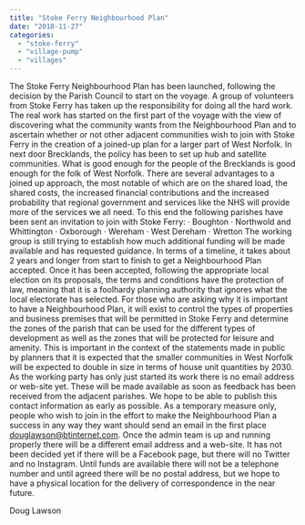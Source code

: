```yaml
---
title: "Stoke Ferry Neighbourhood Plan"
date: "2018-11-27"
categories: 
  - "stoke-ferry"
  - "village-pump"
  - "villages"
---
```


The Stoke Ferry Neighbourhood Plan has been launched, following the decision by the Parish Council to start on the voyage. A group of volunteers from Stoke Ferry has taken up the responsibility for doing all the hard work. The real work has started on the first part of the voyage with the view of discovering what the community wants from the Neighbourhood Plan and to ascertain whether or not other adjacent communities wish to join with Stoke Ferry in the creation of a joined-up plan for a larger part of West Norfolk. In next door Brecklands, the policy has been to set up hub and satellite communities. What is good enough for the people of the Brecklands is good enough for the folk of West Norfolk. There are several advantages to a joined up approach, the most notable of which are on the shared load, the shared costs, the increased financial contributions and the increased probability that regional government and services like the NHS will provide more of the services we all need. To this end the following parishes have been sent an invitation to join with Stoke Ferry: · Boughton · Northwold and Whittington · Oxborough · Wereham · West Dereham · Wretton The working group is still trying to establish how much additional funding will be made available and has requested guidance. In terms of a timeline, it takes about 2 years and longer from start to finish to get a Neighbourhood Plan accepted. Once it has been accepted, following the appropriate local election on its proposals, the terms and conditions have the protection of law, meaning that it is a foolhardy planning authority that ignores what the local electorate has selected. For those who are asking why it is important to have a Neighbourhood Plan, it will exist to control the types of properties and business premises that will be permitted in Stoke Ferry and determine the zones of the parish that can be used for the different types of development as well as the zones that will be protected for leisure and amenity. This is important in the context of the statements made in public by planners that it is expected that the smaller communities in West Norfolk will be expected to double in size in terms of house unit quantities by 2030. As the working party has only just started its work there is no email address or web-site yet. These will be made available as soon as feedback has been received from the adjacent parishes. We hope to be able to publish this contact information as early as possible. As a temporary measure only, people who wish to join in the effort to make the Neighbourhood Plan a success in any way they want should send an email in the first place douglawson@btinternet.com. Once the admin team is up and running properly there will be a different email address and a web-site. It has not been decided yet if there will be a Facebook page, but there will no Twitter and no Instagram. Until funds are available there will not be a telephone number and until agreed there will be no postal address, but we hope to have a physical location for the delivery of correspondence in the near future.

Doug Lawson
